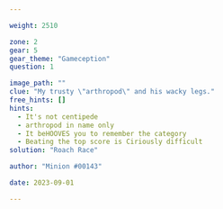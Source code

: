 ```yaml
---

weight: 2510

zone: 2
gear: 5
gear_theme: "Gameception"
question: 1

image_path: ""
clue: "My trusty \"arthropod\" and his wacky legs."
free_hints: []
hints:
  - It's not centipede
  - arthropod in name only
  - It beHOOVES you to remember the category
  - Beating the top score is Ciriously difficult
solution: "Roach Race"

author: "Minion #00143"

date: 2023-09-01

---
```


